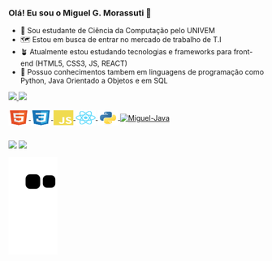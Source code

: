 ### Olá! Eu sou o Miguel G. Morassuti 🚀

-  🔭  Sou estudante de Ciência da Computação pelo UNIVEM
-  🗺️  Estou em busca de entrar no mercado de trabalho  de T.I
-  🪴 Atualmente  estou estudando tecnologias e frameworks para front-end (HTML5, CSS3, JS, REACT)
-  👾 Possuo conhecimentos tambem em linguagens de programação como Python, Java Orientado a Objetos e em SQL

<div>
  <a href="https://github.com/Miguelmorassuti">
  <img width="50%" src="https://github-readme-stats.vercel.app/api?username=Miguelmorassuti&show_icons=true&theme=radical&include_all_commits=true&count_private=true"/>
  <img width="42%" src="https://github-readme-stats.vercel.app/api/top-langs/?username=Miguelmorassuti&layout=compact&langs_count=7&theme=radical"/>
</div>
 
<div style="display:inline_block"><br>
	<img align="center" alt="Miguel-HTML" height="30" width="40" src="https://raw.githubusercontent.com/devicons/devicon/master/icons/html5/html5-original.svg">
  	<img align="center" alt="Miguel-CSS" height="30" width="40" src="https://raw.githubusercontent.com/devicons/devicon/master/icons/css3/css3-original.svg">
	<img align="center" alt="Miguel-Js" height="30" width="40" src="https://raw.githubusercontent.com/devicons/devicon/master/icons/javascript/javascript-plain.svg">
	<img align="center" alt="Miguel-React" height="30" width="40" src="https://raw.githubusercontent.com/devicons/devicon/master/icons/react/react-original.svg">
	<img align="center" alt="Miguel-Python" height="30" width="40" src="https://raw.githubusercontent.com/devicons/devicon/master/icons/python/python-original.svg">
	<img align="center" alt="Miguel-Java" height="30" width="40" src="https://cdn.jsdelivr.net/gh/devicons/devicon/icons/java/java-original.svg" />
</div>
  
  ##
	
<div>

  <a href="https://www.instagram.com/miguelmorassuti/" target="_blank"><img src="https://img.shields.io/badge/-Instagram-%23E4405F?style=for-the-badge&logo=instagram&logoColor=white" target="_blank"></a>
  <a href="https://www.linkedin.com/in/miguel-morassuti/" target="_blank"><img src="https://img.shields.io/badge/-LinkedIn-%230077B5?style=for-the-badge&logo=linkedin&logoColor=white" target="_blank"></a> 	
</div>
	
![Snake animation](https://github.com/Miguelmorassuti/Miguelmorassuti/blob/output/github-contribution-grid-snake.svg)
